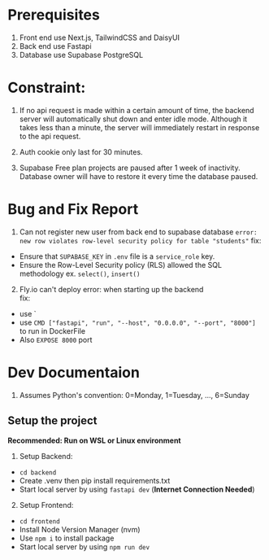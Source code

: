 # Prerequisites
1. Front end use Next.js, TailwindCSS and DaisyUI
2. Back end use Fastapi
3. Database use Supabase PostgreSQL

# Constraint:
1. If no api request is made within a certain amount of time, the backend server will automatically shut down and enter idle mode.  Although it takes less than a minute, the server will immediately restart in response to the api request.

2. Auth cookie only last for 30 minutes.

3. Supabase Free plan projects are paused after 1 week of inactivity. Database owner will have to restore it every time the database paused. 

# Bug and Fix Report
1. Can not register new user from back end to supabase database
`error: new row violates row-level security policy for table "students"`
fix: 
- Ensure that `SUPABASE_KEY` in `.env` file is a `service_role` key.
- Ensure the Row-Level Security policy (RLS) allowed the SQL methodology ex. `select()`, `insert()`

2. Fly.io can't deploy
error: when starting up the backend <br>
fix: 
- use `
- use `CMD ["fastapi", "run", "--host", "0.0.0.0", "--port", "8000"]` to run in DockerFile
- Also `EXPOSE 8000` port 

# Dev Documentaion
1. Assumes Python's convention: 0=Monday, 1=Tuesday, ..., 6=Sunday

## Setup the project
**Recommended: Run on WSL or Linux environment**
1. Setup Backend:
- `cd backend`
- Create .venv then pip install requirements.txt
- Start local server by using `fastapi dev` (**Internet Connection Needed**)
2. Setup Frontend:
- `cd frontend`
- Install Node Version Manager (nvm)
- Use `npm i` to install package
- Start local server by using `npm run dev`